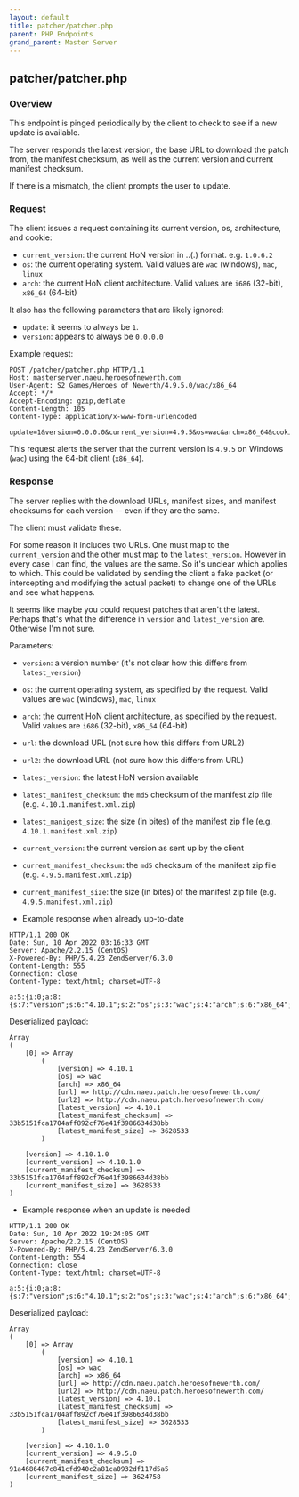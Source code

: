 ```yaml
---
layout: default
title: patcher/patcher.php
parent: PHP Endpoints
grand_parent: Master Server
---
```


## patcher/patcher.php

### Overview

This endpoint is pinged periodically by the client to check to see if a new
update is available.

The server responds the latest version, the base URL to download the patch
from, the manifest checksum, as well as the current version and current
manifest checksum.

If there is a mismatch, the client prompts the user to update.

### Request

The client issues a request containing its current version, os,
architecture, and cookie:

  - `current_version`: the current HoN version in
     <major>.<minor>.<patch>(.<hotfix>) format. e.g. `1.0.6.2`
  - `os`: the current operating system. Valid values are `wac`
          (windows), `mac`, `linux`
  - `arch`: the current HoN client architecture. Valid values
            are `i686` (32-bit), `x86_64` (64-bit)

It also has the following parameters that are likely ignored:
  - `update`: it seems to always be `1`.
  - `version`: appears to always be `0.0.0.0`

Example request:

```
POST /patcher/patcher.php HTTP/1.1
Host: masterserver.naeu.heroesofnewerth.com
User-Agent: S2 Games/Heroes of Newerth/4.9.5.0/wac/x86_64
Accept: */*
Accept-Encoding: gzip,deflate
Content-Length: 105
Content-Type: application/x-www-form-urlencoded

update=1&version=0.0.0.0&current_version=4.9.5&os=wac&arch=x86_64&cookie=d883603589bebfec93175bf7fbc272ca
```

This request alerts the server that the current version is
`4.9.5` on Windows (`wac`) using the 64-bit client (`x86_64`).

### Response

The server replies with the download URLs, manifest sizes, and
manifest checksums for each version -- even if they are the same.

The client must validate these.

For some reason it includes two URLs. One must map to the
`current_version` and the other must map to the `latest_version`.
However in every case I can find, the values are the same. So
it's unclear which applies to which. This could be validated
by sending the client a fake packet (or intercepting and modifying
the actual packet) to change one of the URLs and see what happens.

It seems like maybe you could request patches that aren't the latest.
Perhaps that's what the difference in `version` and `latest_version`
are. Otherwise I'm not sure.

Parameters:

  - `version`: a version number (it's not clear how this differs from
               `latest_version`)
  - `os`: the current operating system, as specified by the request.
          Valid values are `wac` (windows), `mac`, `linux`
  - `arch`: the current HoN client architecture, as specified by the
            request. Valid values are `i686` (32-bit), `x86_64` (64-bit)
  - `url`: the download URL (not sure how this differs from URL2)
  - `url2`: the download URL (not sure how this differs from URL)
  - `latest_version`: the latest HoN version available
  - `latest_manifest_checksum`: the `md5` checksum of the manifest zip
                                file (e.g. `4.10.1.manifest.xml.zip`)
  - `latest_manigest_size`: the size (in bites) of the manifest zip
                            file (e.g. `4.10.1.manifest.xml.zip`)
  - `current_version`: the current version as sent up by the client
  - `current_manifest_checksum`: the `md5` checksum of the manifest
                                 zip file (e.g. `4.9.5.manifest.xml.zip`)
  - `current_manifest_size`: the size (in bites) of the manifest zip
                             file (e.g. `4.9.5.manifest.xml.zip`)

- Example response when already up-to-date

```
HTTP/1.1 200 OK
Date: Sun, 10 Apr 2022 03:16:33 GMT
Server: Apache/2.2.15 (CentOS)
X-Powered-By: PHP/5.4.23 ZendServer/6.3.0
Content-Length: 555
Connection: close
Content-Type: text/html; charset=UTF-8

a:5:{i:0;a:8:{s:7:"version";s:6:"4.10.1";s:2:"os";s:3:"wac";s:4:"arch";s:6:"x86_64";s:3:"url";s:42:"http://cdn.naeu.patch.heroesofnewerth.com/";s:4:"url2";s:42:"http://cdn.naeu.patch.heroesofnewerth.com/";s:14:"latest_version";s:6:"4.10.1";s:24:"latest_manifest_checksum";s:40:"33b5151fca1704aff892cf76e41f3986634d38bb";s:20:"latest_manifest_size";s:7:"3628533";}s:7:"version";s:8:"4.10.1.0";s:15:"current_version";s:8:"4.10.1.0";s:25:"current_manifest_checksum";s:40:"33b5151fca1704aff892cf76e41f3986634d38bb";s:21:"current_manifest_size";s:7:"3628533";}
```

Deserialized payload:

```
Array
(
    [0] => Array
        (
            [version] => 4.10.1
            [os] => wac
            [arch] => x86_64
            [url] => http://cdn.naeu.patch.heroesofnewerth.com/
            [url2] => http://cdn.naeu.patch.heroesofnewerth.com/
            [latest_version] => 4.10.1
            [latest_manifest_checksum] => 33b5151fca1704aff892cf76e41f3986634d38bb
            [latest_manifest_size] => 3628533
        )

    [version] => 4.10.1.0
    [current_version] => 4.10.1.0
    [current_manifest_checksum] => 33b5151fca1704aff892cf76e41f3986634d38bb
    [current_manifest_size] => 3628533
)
```

- Example response when an update is needed

```
HTTP/1.1 200 OK
Date: Sun, 10 Apr 2022 19:24:05 GMT
Server: Apache/2.2.15 (CentOS)
X-Powered-By: PHP/5.4.23 ZendServer/6.3.0
Content-Length: 554
Connection: close
Content-Type: text/html; charset=UTF-8

a:5:{i:0;a:8:{s:7:"version";s:6:"4.10.1";s:2:"os";s:3:"wac";s:4:"arch";s:6:"x86_64";s:3:"url";s:42:"http://cdn.naeu.patch.heroesofnewerth.com/";s:4:"url2";s:42:"http://cdn.naeu.patch.heroesofnewerth.com/";s:14:"latest_version";s:6:"4.10.1";s:24:"latest_manifest_checksum";s:40:"33b5151fca1704aff892cf76e41f3986634d38bb";s:20:"latest_manifest_size";s:7:"3628533";}s:7:"version";s:8:"4.10.1.0";s:15:"current_version";s:7:"4.9.5.0";s:25:"current_manifest_checksum";s:40:"91a4686467c841cfd940c2a81ca0932df117d5a5";s:21:"current_manifest_size";s:7:"3624758";}
```

Deserialized payload:

```
Array
(
    [0] => Array
        (
            [version] => 4.10.1
            [os] => wac
            [arch] => x86_64
            [url] => http://cdn.naeu.patch.heroesofnewerth.com/
            [url2] => http://cdn.naeu.patch.heroesofnewerth.com/
            [latest_version] => 4.10.1
            [latest_manifest_checksum] => 33b5151fca1704aff892cf76e41f3986634d38bb
            [latest_manifest_size] => 3628533
        )

    [version] => 4.10.1.0
    [current_version] => 4.9.5.0
    [current_manifest_checksum] => 91a4686467c841cfd940c2a81ca0932df117d5a5
    [current_manifest_size] => 3624758
)
```